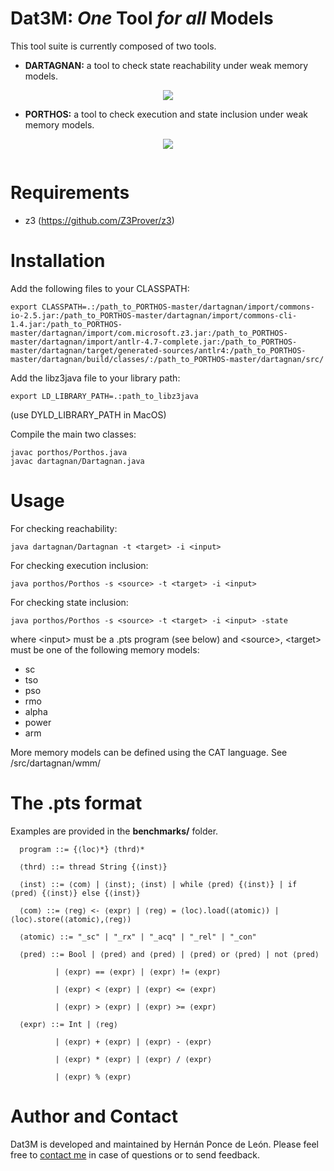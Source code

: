 # Dat3M: _One_ Tool _for all_ Models

This tool suite is currently composed of two tools.

* **DARTAGNAN:** a tool to check state reachability under weak memory models.

<p align="center"> 
<img src="https://github.com/hernanponcedeleon/Dat3M/blob/master/dartagnan/extras/dartagnan_small.jpg">
</p>

* **PORTHOS:** a tool to check execution and state inclusion under weak memory models.

<p align="center"> 
<img src="https://github.com/hernanponcedeleon/Dat3M/blob/master/dartagnan/extras/porthos_small.jpg">
</p>

![]()

Requirements
======
- z3 (https://github.com/Z3Prover/z3)

Installation
======
Add the following files to your CLASSPATH:
```
export CLASSPATH=.:/path_to_PORTHOS-master/dartagnan/import/commons-io-2.5.jar:/path_to_PORTHOS-master/dartagnan/import/commons-cli-1.4.jar:/path_to_PORTHOS-master/dartagnan/import/com.microsoft.z3.jar:/path_to_PORTHOS-master/dartagnan/import/antlr-4.7-complete.jar:/path_to_PORTHOS-master/dartagnan/target/generated-sources/antlr4:/path_to_PORTHOS-master/dartagnan/build/classes/:/path_to_PORTHOS-master/dartagnan/src/
```
Add the libz3java file to your library path:
```
export LD_LIBRARY_PATH=.:path_to_libz3java
```
(use DYLD_LIBRARY_PATH in MacOS)

Compile the main two classes:
```
javac porthos/Porthos.java
javac dartagnan/Dartagnan.java
```


Usage
======
For checking reachability:
```
java dartagnan/Dartagnan -t <target> -i <input>
```
For checking execution inclusion:
```
java porthos/Porthos -s <source> -t <target> -i <input>
```
For checking state inclusion:
```
java porthos/Porthos -s <source> -t <target> -i <input> -state
```
where \<input> must be a .pts program (see below) and \<source>, \<target> must be one of the following memory models: 
- sc
- tso
- pso
- rmo
- alpha
- power
- arm

More memory models can be defined using the CAT language. See /src/dartagnan/wmm/

The .pts format
======

Examples are provided in the **benchmarks/** folder.
```
  program ::= {⟨loc⟩*} ⟨thrd⟩*

  ⟨thrd⟩ ::= thread String {⟨inst⟩}

  ⟨inst⟩ ::= ⟨com⟩ | ⟨inst⟩; ⟨inst⟩ | while ⟨pred⟩ {⟨inst⟩} | if ⟨pred⟩ {⟨inst⟩} else {⟨inst⟩}

  ⟨com⟩ ::= ⟨reg⟩ <- ⟨expr⟩ | ⟨reg⟩ = ⟨loc⟩.load(⟨atomic⟩) | ⟨loc⟩.store(⟨atomic⟩,⟨reg⟩)
  
  ⟨atomic⟩ ::= "_sc" | "_rx" | "_acq" | "_rel" | "_con"
  
  ⟨pred⟩ ::= Bool | ⟨pred⟩ and ⟨pred⟩ | ⟨pred⟩ or ⟨pred⟩ | not ⟨pred⟩ 
  
          | ⟨expr⟩ == ⟨expr⟩ | ⟨expr⟩ != ⟨expr⟩
          
          | ⟨expr⟩ < ⟨expr⟩ | ⟨expr⟩ <= ⟨expr⟩
          
          | ⟨expr⟩ > ⟨expr⟩ | ⟨expr⟩ >= ⟨expr⟩
  
  ⟨expr⟩ ::= Int | ⟨reg⟩
  
          | ⟨expr⟩ + ⟨expr⟩ | ⟨expr⟩ - ⟨expr⟩
  
          | ⟨expr⟩ * ⟨expr⟩ | ⟨expr⟩ / ⟨expr⟩
          
          | ⟨expr⟩ % ⟨expr⟩ 
  ```

Author and Contact
======
Dat3M is developed and maintained by Hernán Ponce de León. Please feel free to [contact me]( mailto:ponce@fortiss.org) in case of questions or to send feedback.
